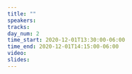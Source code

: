 ```yaml
---
title: ""
speakers:
tracks:
day_num: 2
time_start: 2020-12-01T13:30:00-06:00
time_end: 2020-12-01T14:15:00-06:00
video:
slides:
---
```


